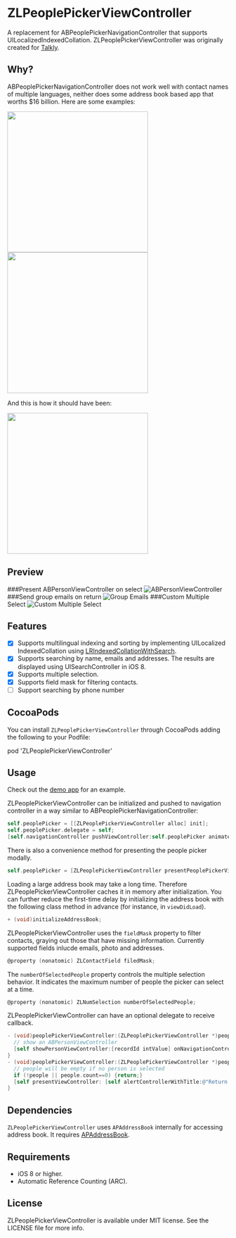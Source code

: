 ZLPeoplePickerViewController
============================
A replacement for ABPeoplePickerNavigationController that supports UILocalized​Indexed​Collation. ZLPeoplePickerViewController was originally created for [Talkly](http://zhxnlai.github.io/#/talkly).

Why?
---
ABPeoplePickerNavigationController does not work well with contact names of multiple languages, neither does some address book based app that worths $16 billion. Here are some examples:

<img width="320 px" src="Previews/phoneapp.png"/>
<img width="320 px" src="Previews/whatsapp.png"></img>

And this is how it should have been:

<img width="320 px" src="Previews/ourapp.png"></img>

Preview
---
###Present ABPersonViewController on select
![ABPersonViewController](Previews/personVCPreview.gif)
###Send group emails on return
![Group Emails](Previews/emailsPreview.gif)
###Custom Multiple Select
![Custom Multiple Select](Previews/mulSelectPreview.gif)

Features
---
- [x] Supports multilingual indexing and sorting by implementing UILocalized​Indexed​Collation using [LRIndexedCollationWithSearch](https://gist.github.com/305676/c128784d22fcf572d3beded690ce84f85449d7c7).
- [x] Supports searching by name, emails and addresses. The results are displayed using UISearchController in iOS 8.
- [x] Supports multiple selection.
- [x] Supports field mask for filtering contacts.
- [ ] Support searching by phone number

CocoaPods
---
You can install `ZLPeoplePickerViewController` through CocoaPods adding the following to your Podfile:

pod 'ZLPeoplePickerViewController'

Usage
---
Check out the [demo app](https://github.com/zhxnlai/ZLPeoplePickerViewController/tree/master/ZLPeoplePickerViewControllerDemo) for an example.

ZLPeoplePickerViewController can be initialized and pushed to navigation controller in a way similar to ABPeoplePickerNavigationController:
~~~objective-c
self.peoplePicker = [[ZLPeoplePickerViewController alloc] init];
self.peoplePicker.delegate = self;
[self.navigationController pushViewController:self.peoplePicker animated:YES];
~~~

There is also a convenience method for presenting the people picker modally.
~~~objective-c
self.peoplePicker = [ZLPeoplePickerViewController presentPeoplePickerViewControllerForParentViewController:self];
~~~

Loading a large address book may take a long time. Therefore ZLPeoplePickerViewController caches it in memory after initialization. You can further reduce the first-time delay by initializing the address book with the following class method in advance (for instance, in `viewDidLoad`).
~~~objective-c
+ (void)initializeAddressBook;
~~~

ZLPeoplePickerViewController uses the `fieldMask` property to filter contacts, graying out those that have missing information. Currently supported fields inlucde emails, photo and addresses.
~~~objective-c
@property (nonatomic) ZLContactField filedMask;
~~~

The `numberOfSelectedPeople` property controls the multiple selection behavior. It indicates the maximum number of people the picker can select at a time.
~~~objective-c
@property (nonatomic) ZLNumSelection numberOfSelectedPeople;
~~~

ZLPeoplePickerViewController can have an optional delegate to receive callback.
~~~objective-c
- (void)peoplePickerViewController:(ZLPeoplePickerViewController *)peoplePicker didSelectPerson:(NSNumber *)recordId {
  // show an ABPersonViewController
  [self showPersonViewController:[recordId intValue] onNavigationController:peoplePicker.navigationController];
}
- (void)peoplePickerViewController:(ZLPeoplePickerViewController *)peoplePicker didReturnWithSelectedPeople:(NSArray *)people {
  // people will be empty if no person is selected
  if (!people || people.count==0) {return;}
  [self presentViewController: [self alertControllerWithTitle:@"Return with selected people:" Message:[[self firstNameForPeople:people] componentsJoinedByString:@", "]] animated:YES completion:nil];
}
~~~

Dependencies
---
`ZLPeoplePickerViewController` uses `APAddressBook` internally for accessing address book. It requires [APAddressBook](https://github.com/Alterplay/APAddressBook).

Requirements
---
- iOS 8 or higher.
- Automatic Reference Counting (ARC).

License
---
ZLPeoplePickerViewController is available under MIT license. See the LICENSE file for more info.
